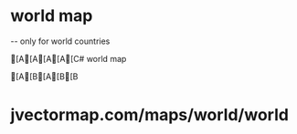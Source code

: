 # world map

-- only for world countries

[A[A[A[A[C# world map

[A[B[A[B[B
# jvectormap.com/maps/world/world
